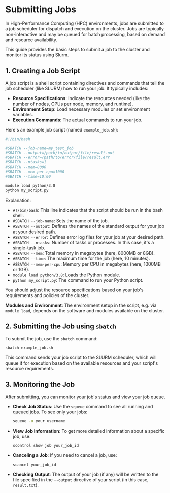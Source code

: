 # Submitting Jobs

In High-Performance Computing (HPC) environments, jobs are submitted to a job scheduler for dispatch and execution on the cluster. Jobs are typically non-interactive and may be queued for batch processing, based on demand and resource availability.

This guide provides the basic steps to submit a job to the cluster and monitor its status using Slurm.

## 1. Creating a Job Script

A job script is a shell script containing directives and commands that tell the job scheduler (like SLURM) how to run your job. It typically includes:

- **Resource Specifications**: Indicate the resources needed (like the number of nodes, CPUs per node, memory, and runtime).
- **Environment Setup**: Load necessary modules or set environment variables.
- **Execution Commands**: The actual commands to run your job.

Here's an example job script (named `example_job.sh`):

```bash
#!/bin/bash

#SBATCH --job-name=my_test_job
#SBATCH --output=/path/to/output/file/result.out
#SBATCH --error=/path/to/error/file/result.err
#SBATCH --ntasks=1
#SBATCH --mem=8000
#SBATCH --mem-per-cpu=1000
#SBATCH --time=10:00

module load python/3.8
python my_script.py
```

Explanation:
- `#!/bin/bash`: This line indicates that the script should be run in the bash shell.
- `#SBATCH --job-name`: Sets the name of the job.
- `#SBATCH --output`: Defines the names of the standard output for your job at your desired path.
- `#SBATCH --error`: Defines error log files for your job at your desired path.
- `#SBATCH --ntasks`: Number of tasks or processes. In this case, it's a single-task job.
- `#SBATCH --mem`: Total memory in megabytes (here, 8000MB or 8GB).
- `#SBATCH --time`: The maximum time for the job (here, 10 minutes).
- `#SBATCH --mem-per-cpu`: Memory per CPU in megabytes (here, 1000MB or 1GB).
- `module load python/3.8`: Loads the Python module.
- `python my_script.py`: The command to run your Python script.

You should adjust the resource specifications based on your job's requirements and policies of the cluster.

**Modules and Environment**: The environment setup in the script, e.g. via `module load`, depends on the software and modules available on the cluster.

## 2. Submitting the Job using `sbatch`

To submit the job, use the `sbatch` command:

```bash
sbatch example_job.sh
```

This command sends your job script to the SLURM scheduler, which will queue it for execution based on the available resources and your script's resource requirements.

## 3. Monitoring the Job

After submitting, you can monitor your job's status and view your job queue.

- **Check Job Status**: Use the `squeue` command to see all running and queued jobs. To see only your jobs:

  ```bash
  squeue -u your_username
  ```

- **View Job Information**: To get more detailed information about a specific job, use:

  ```bash
  scontrol show job your_job_id
  ```

- **Canceling a Job**: If you need to cancel a job, use:

  ```bash
  scancel your_job_id
  ```

- **Checking Output**: The output of your job (if any) will be written to the file specified in the `--output` directive of your script (in this case, `result.txt`).



